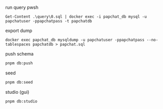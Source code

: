 run query pwsh

```pwsh
Get-Content .\query\0.sql | docker exec -i papchat_db mysql -u papchatuser -ppapchatpass -t papchatdb
```

export dump

```pwsh
docker exec papchat_db mysqldump -u papchatuser -ppapchatpass --no-tablespaces papchatdb > papchat.sql
```

push schema

```bash
pnpm db:push
```

seed

```bash
pnpm db:seed
```

studio (gui)

```bash
pnpm db:studio
```
